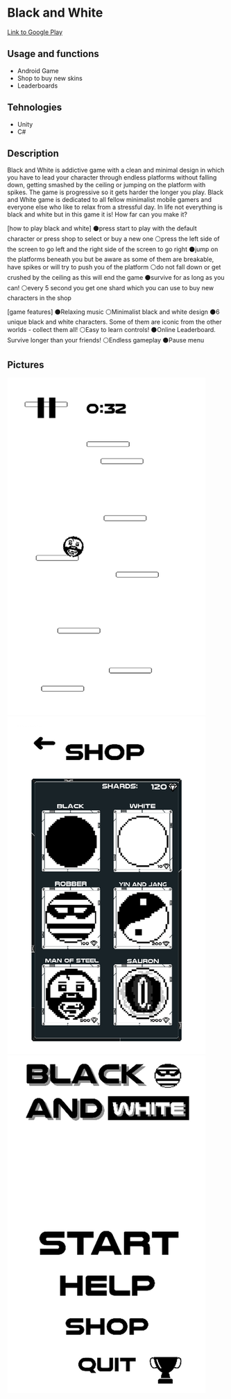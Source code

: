 # Black and White
[Link to Google Play](https://play.google.com/store/apps/details?id=com.mazejgames.blackandwhite)

## Usage and functions
* Android Game
* Shop to buy new skins
* Leaderboards

## Tehnologies
* Unity
* C#

## Description
Black and White is addictive game with a clean and minimal design in which you have to lead your character through endless platforms without falling down, getting smashed by the ceiling or jumping on the platform with spikes. The game is progressive so it gets harder the longer you play. Black and White game is dedicated to all fellow minimalist mobile gamers and everyone else who like to relax from a stressful day. In life not everything is black and white but in this game it is! How far can you make it?

[how to play black and white]
⚫press start to play with the default character or press shop to select or buy a new one
⚪press the left side of the screen to go left and the right side of the screen to go right
⚫jump on the platforms beneath you but be aware as some of them are breakable, have spikes or will try to push you of the platform
⚪do not fall down or get crushed by the ceiling as this will end the game
⚫survive for as long as you can!
⚪every 5 second you get one shard which you can use to buy new characters in the shop

[game features]
⚫Relaxing music
⚪Minimalist black and white design
⚫6 unique black and white characters. Some of them are iconic from the other worlds - collect them all!
⚪Easy to learn controls!
⚫Online Leaderboard. Survive longer than your friends!
⚪Endless gameplay
⚫Pause menu

## Pictures
![Image1](/1.png)
![Image2](/2.png)
![Image3](/3.png)
